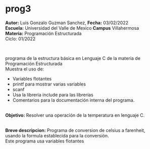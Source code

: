 # prog3
<p><b>Autor:</b> Luis Gonzalo Guzman Sanchez, <b>Fecha:</b> 03/02/2022  <br>
  <b>Escuela:</b> Universidad del Valle de Mexico <b>Campus</b> Villahermosa <br>
  <b>Materia:</b> Programación Estructurada <br>
Ciclo: 01/2022</p>
<br>
<p>programa de la estructura básica en Lenguaje C de la materia de Programación Estructurada<br>
Muestra el uso de:
  <ul>
    <li>Variables flotantes</li>
    <li>printf para mostrar varias variables</li>
    <li>scanf</li>
    <li>Usa la libreria include para las librerías</li>
<li>Comentarios para la documentación interna del programa.</li>
    </ul>
    </p>
<br>
<b>Objetivo:</b> Resolver una operación de la temperatura en lenguaje C.
<br>
<br>
<p><b>Breve descripcion:</b>
Programa de conversion de celsius a farenheit, <br>
usando la formula establecida para la conversión. <br>
Este programa usa variables flotantes<br>
</p>
